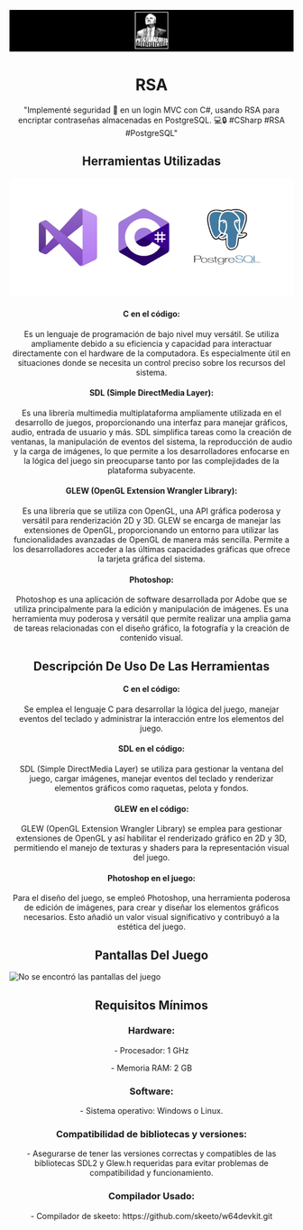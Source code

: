 <p align="center">
  <img src="assets/Cabecero_Readme.png" alt="No se encontró el logo en el readme">
</p>

<div>
  <h1 align="center">RSA</h1>
  <p align="center">
    "Implementé seguridad 🔐 en un login MVC con C#, usando RSA para encriptar contraseñas almacenadas en PostgreSQL. 💻🔒 #CSharp #RSA #PostgreSQL"
  </p>
</div>

<div>
   <h2 align="center">Herramientas Utilizadas</h2>
   <img src="assets/herramientas.png" alt="No se encontró la imagen de herramientas">
   <h4 align="center">C en el código:</h4>
   <p align="center">
     Es un lenguaje de programación de bajo nivel muy versátil. Se utiliza ampliamente debido a su eficiencia y capacidad para interactuar 
     directamente con el hardware de la computadora. Es especialmente útil en situaciones donde se necesita un control preciso sobre los recursos del sistema.
   </p>
   <h4 align="center">SDL (Simple DirectMedia Layer):</h4>
   <p align="center">
     Es una librería multimedia multiplataforma ampliamente utilizada en el desarrollo de juegos, proporcionando una interfaz para manejar 
     gráficos, audio, entrada de usuario y más. SDL simplifica tareas como la creación de ventanas, la manipulación de eventos del sistema, la reproducción de audio y la carga 
     de imágenes, lo que permite a los desarrolladores enfocarse en la lógica del juego sin preocuparse tanto por las complejidades de la plataforma subyacente.
   </p>
   <h4 align="center">GLEW (OpenGL Extension Wrangler Library):</h4>
   <p align="center">
     Es una librería que se utiliza con OpenGL, una API gráfica poderosa y versátil para renderización 2D y 3D. GLEW se encarga de 
     manejar las extensiones de OpenGL, proporcionando un entorno para utilizar las funcionalidades avanzadas de OpenGL de manera más sencilla. Permite a los desarrolladores 
     acceder a las últimas capacidades gráficas que ofrece la tarjeta gráfica del sistema.
   </p>
  <h4 align="center">Photoshop:</h4>
   <p align="center">
     Photoshop es una aplicación de software desarrollada por Adobe que se utiliza principalmente para la edición y manipulación de imágenes. Es una herramienta muy poderosa y 
     versátil que permite realizar una amplia gama de tareas relacionadas con el diseño gráfico, la fotografía y la creación de contenido visual.
   </p>
</div>

<div align="center">
  <h2 align="center">Descripción De Uso De Las Herramientas</h2>
   <h4 align="center">C en el código:</h4>
   <p align="center">
     Se emplea el lenguaje C para desarrollar la lógica del juego, manejar eventos del teclado y administrar la interacción entre los elementos del juego.
   </p>
   <h4 align="center">SDL en el código:</h4>
   <p align="center">
     SDL (Simple DirectMedia Layer) se utiliza para gestionar la ventana del juego, cargar imágenes, manejar eventos del teclado y renderizar elementos gráficos como raquetas, 
     pelota y fondos.
   </p>
   <h4 align="center">GLEW en el código:</h4>
   <p align="center">
     GLEW (OpenGL Extension Wrangler Library) se emplea para gestionar extensiones de OpenGL y así habilitar el renderizado gráfico en 2D y 3D, permitiendo el manejo de 
     texturas y shaders para la representación visual del juego.
   </p>
  <h4 align="center">Photoshop en el juego:</h4>
   <p align="center">
     Para el diseño del juego, se empleó Photoshop, una herramienta poderosa de edición de imágenes, para crear y diseñar los elementos gráficos necesarios. Esto añadió un 
     valor visual significativo y contribuyó a la estética del juego.
   </p>
</div>

<div>
  <h2 align="center">Pantallas Del Juego</h2>
  <img src="IndumentariaReadme/Pantallas_Botones1.png" alt="No se encontró las pantallas del juego">
</div>

<div>
  <h2 align="center">Requisitos Mínimos</h2>
  <h3 align="center">Hardware:</h4>
   <p align="center">
     - Procesador: 1 GHz
   </p>
   <p align="center">
     - Memoria RAM: 2 GB
   </p>
    <h3 align="center">Software:</h4>
   <p align="center">
     - Sistema operativo: Windows o Linux.
   </p>
    <h3 align="center"> Compatibilidad de bibliotecas y versiones:</h4>
   <p align="center">
     - Asegurarse de tener las versiones correctas y compatibles de las bibliotecas SDL2 y Glew.h requeridas para evitar problemas de compatibilidad y funcionamiento.
   </p>
   <h3 align="center"> Compilador Usado:</h4>
   <p align="center">
     - Compilador de skeeto: https://github.com/skeeto/w64devkit.git
   </p>
</div>
